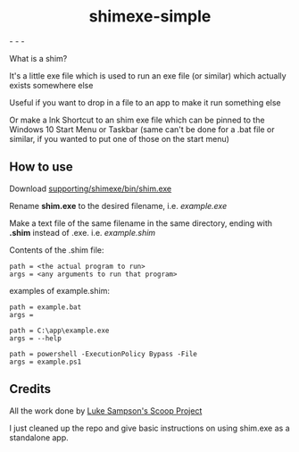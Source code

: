<p align="center">
    <h1 align="center">shimexe-simple</h1>
</p>
- - -

What is a shim?

It's a little exe file which is used to run an exe file (or similar) which actually exists somewhere else

Useful if you want to drop in a file to an app to make it run something else

Or make a lnk Shortcut to an shim exe file which can be pinned to the Windows 10 Start Menu or Taskbar (same can't be done for a .bat file or similar, if you wanted to put one of those on the start menu)

## How to use

Download [supporting/shimexe/bin/shim.exe](https://github.com/29039/shimexe-simple/blob/master/supporting/shimexe/bin/shim.exe)

Rename **shim.exe** to the desired filename, i.e. *example.exe*

Make a text file of the same filename in the same directory, ending with **.shim** instead of .exe. i.e. *example.shim*

Contents of the .shim file:

```
path = <the actual program to run>
args = <any arguments to run that program>
```
examples of example.shim:

```
path = example.bat
args = 
```
```
path = C:\app\example.exe
args = --help
```

```
path = powershell -ExecutionPolicy Bypass -File
args = example.ps1
```

## Credits

All the work done by [Luke Sampson's Scoop Project](https://github.com/lukesampson/scoop)

I just cleaned up the repo and give basic instructions on using shim.exe as a standalone app.

